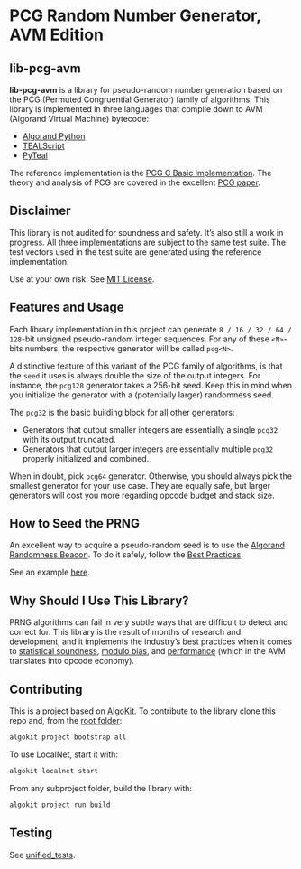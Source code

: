 # PCG Random Number Generator, AVM Edition

## lib-pcg-avm
**lib-pcg-avm** is a library for pseudo-random number generation based on the PCG (Permuted Congruential Generator) family of algorithms.
This library is implemented in three languages that compile down to AVM (Algorand Virtual Machine) bytecode:
- [Algorand Python](./projects/lib-pcg-algopy/README.md)
- [TEALScript](./projects/lib-pcg-ts/README.md)
- [PyTeal](./projects/lib-pcg-pyteal/README.md)

The reference implementation is the [PCG C Basic Implementation](https://github.com/imneme/pcg-c-basic).
The theory and analysis of PCG are covered in the excellent [PCG paper](https://www.pcg-random.org/paper.html).

## Disclaimer
This library is not audited for soundness and safety. It’s also still a work in progress.
All three implementations are subject to the same test suite.
The test vectors used in the test suite are generated using the reference implementation.

Use at your own risk. See [MIT License](./LICENSE).

## Features and Usage
Each library implementation in this project can generate `8 / 16 / 32 / 64 / 128`-bit unsigned pseudo-random integer sequences.
For any of these `<N>`-bits numbers, the respective generator will be called `pcg<N>`.

A distinctive feature of this variant of the PCG family of algorithms, is that the `seed` it uses is always double the
size of the output integers.
For instance, the `pcg128` generator takes a 256-bit seed. Keep this in mind when you initialize the generator
with a (potentially larger) randomness seed.

The `pcg32` is the basic building block for all other generators:
- Generators that output smaller integers are essentially a single `pcg32` with its output truncated.
- Generators that output larger integers are essentially multiple `pcg32` properly initialized and combined.

When in doubt, pick `pcg64` generator.
Otherwise, you should always pick the smallest generator for your use case.
They are equally safe, but larger generators will cost you more regarding opcode budget and stack size.

## How to Seed the PRNG
An excellent way to acquire a pseudo-random seed is to use the [Algorand Randomness Beacon](https://developer.algorand.org/articles/randomness-on-algorand/).
To do it safely, follow the [Best Practices](https://developer.algorand.org/articles/usage-and-best-practices-for-randomness-beacon/).

See an example [here](https://github.com/CiottiGiorgio/verifiable-giveaway/blob/79aebd2cad78389699deea87e904b9acc7e7fe61/projects/verifiable-giveaway-contracts/smart_contracts/verifiable_giveaway/contract.py).

## Why Should I Use This Library?
PRNG algorithms can fail in very subtle ways that are difficult to detect and correct for.
This library is the result of months of research and development, and it implements the industry’s best practices when it comes to
[statistical soundness](https://en.wikipedia.org/wiki/Pseudorandom_number_generator#Potential_issues),
[modulo bias](https://www.pcg-random.org/posts/bounded-rands.html), and
[performance](https://www.pcg-random.org/rng-performance.html) (which in the AVM translates into opcode economy).

## Contributing
This is a project based on [AlgoKit](http://algokit.io). To contribute to the library clone this repo and, from the [root folder](.):
```bash
algokit project bootstrap all
```

To use LocalNet, start it with:
```bash
algokit localnet start
```

From any subproject folder, build the library with:
```bash
algokit project run build
```

## Testing
See [unified_tests](./projects/unified_tests/README.md).
